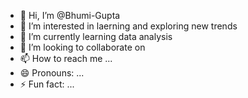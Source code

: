 - 👋 Hi, I’m @Bhumi-Gupta
- 👀 I’m interested in laerning and exploring new trends
- 🌱 I’m currently learning data analysis
- 💞️ I’m looking to collaborate on 
- 📫 How to reach me ...
- 😄 Pronouns: ...
- ⚡ Fun fact: ...

<!---
Bhumi-Gupta/Bhumi-Gupta is a ✨ special ✨ repository because its `README.md` (this file) appears on your GitHub profile.
You can click the Preview link to take a look at your changes.
--->
